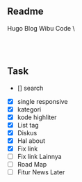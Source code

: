 
## Readme

Hugo Blog Wibu Code \

<br><br>

## Task


- [] search
- [x] single responsive
- [x] kategori
- [x] kode highliter
- [x] List tag
- [x] Diskus
- [x] Hal about
- [x] Fix link
- [ ] Fix link Lainnya
- [ ] Road Map
- [ ] Fitur News Later
